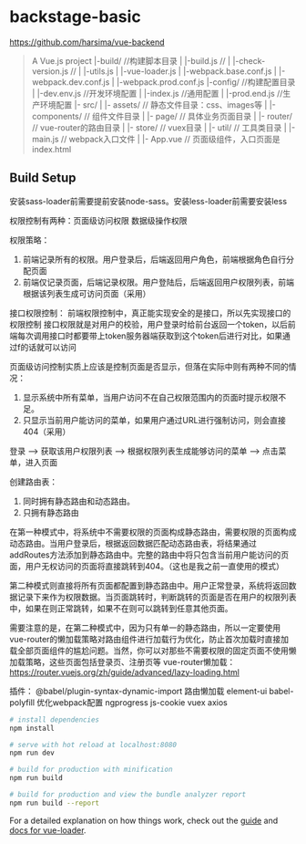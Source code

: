 # backstage-basic
https://github.com/harsima/vue-backend

> A Vue.js project
|-build/                  //构建脚本目录
|  |-build.js             //
|  |-check-version.js     //
|  |-utils.js
|  |-vue-loader.js
|  |-webpack.base.conf.js
|  |-webpack.dev.conf.js
|  |-webpack.prod.conf.js
|-config/                  //构建配置目录
|  |-dev.env.js            //开发环境配置
|  |-index.js              //通用配置
|  |-prod.end.js           //生产环境配置
|- src/
|  |- assets/           // 静态文件目录：css、images等
|  |- components/       // 组件文件目录
|  |- page/             // 具体业务页面目录
|  |- router/           // vue-router的路由目录
|  |- store/            // vuex目录
|  |- util/             // 工具类目录
|  |- main.js           // webpack入口文件
|  |- App.vue           // 页面级组件，入口页面是index.html

## Build Setup

安装sass-loader前需要提前安装node-sass。安装less-loader前需要安装less

权限控制有两种：页面级访问权限  数据级操作权限

权限策略：
1. 前端记录所有的权限。用户登录后，后端返回用户角色，前端根据角色自行分配页面
2. 前端仅记录页面，后端记录权限。用户登陆后，后端返回用户权限列表，前端根据该列表生成可访问页面（采用）

接口权限控制：
前端权限控制中，真正能实现安全的是接口，所以先实现接口的权限控制
接口权限就是对用户的校验，用户登录时给前台返回一个token，以后前端每次调用接口时都要带上token服务器端获取到这个token后进行对比，如果通过f的话就可以访问

页面级访问控制实质上应该是控制页面是否显示，但落在实际中则有两种不同的情况：
1. 显示系统中所有菜单，当用户访问不在自己权限范围内的页面时提示权限不足。
2. 只显示当前用户能访问的菜单，如果用户通过URL进行强制访问，则会直接404（采用）

登录 ——> 获取该用户权限列表 ——> 根据权限列表生成能够访问的菜单 ——> 点击菜单，进入页面

创建路由表：
1. 同时拥有静态路由和动态路由。
2. 只拥有静态路由

在第一种模式中，将系统中不需要权限的页面构成静态路由，需要权限的页面构成动态路由。当用户登录后，根据返回数据匹配动态路由表，将结果通过addRoutes方法添加到静态路由中。完整的路由中将只包含当前用户能访问的页面，用户无权访问的页面将直接跳转到404。（这也是我之前一直使用的模式）

第二种模式则直接将所有页面都配置到静态路由中。用户正常登录，系统将返回数据记录下来作为权限数据。当页面跳转时，判断跳转的页面是否在用户的权限列表中，如果在则正常跳转，如果不在则可以跳转到任意其他页面。

需要注意的是，在第二种模式中，因为只有单一的静态路由，所以一定要使用vue-router的懒加载策略对路由组件进行加载行为优化，防止首次加载时直接加载全部页面组件的尴尬问题。当然，你可以对那些不需要权限的固定页面不使用懒加载策略，这些页面包括登录页、注册页等
vue-router懒加载：https://router.vuejs.org/zh/guide/advanced/lazy-loading.html

插件：
@babel/plugin-syntax-dynamic-import  路由懒加载
element-ui
babel-polyfill 优化webpack配置
ngprogress
js-cookie
vuex
axios
``` bash
# install dependencies
npm install

# serve with hot reload at localhost:8080
npm run dev

# build for production with minification
npm run build

# build for production and view the bundle analyzer report
npm run build --report
```

For a detailed explanation on how things work, check out the [guide](http://vuejs-templates.github.io/webpack/) and [docs for vue-loader](http://vuejs.github.io/vue-loader).
